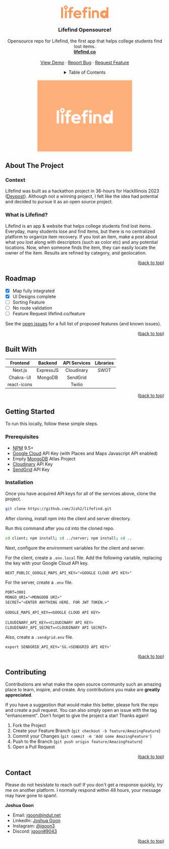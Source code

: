 <!-- Improved compatibility of back to top link: See: https://github.com/Jish2/lifefind/pull/73 -->

<a name="readme-top"></a>

<!-- [![Contributors][contributors-shield]][contributors-url]
[![Forks][forks-shield]][forks-url]
[![Stargazers][stars-shield]][stars-url]
[![Issues][issues-shield]][issues-url]
[![MIT License][license-shield]][license-url]
[![LinkedIn][linkedin-shield]][linkedin-url] -->

<!-- PROJECT LOGO -->
<br />
<div align="center">
  <a href="https://github.com/Jish2/lifefind">
    <img src="client/public/favicons/lifefind.svg" alt="Logo" width="150">
  </a>

  <h3 align="center">Lifefind Opensource!</h3>

  <p align="center">
Opensource repo for Lifefind, the first app that helps college students find lost items.
    <br />
    <a href="https://lifefind.co/"><strong>lifefind.co</strong></a>
    <br />
    <br />
    <!-- WEBSITE IS NOT DEPLOYED -->
    <a href="https://lifefind.co/">View Demo</a>
    ·
    <a href="https://github.com/Jish2/lifefind/issues">Report Bug</a>
    ·
    <!-- THIS WILL EVENTUALLY BE https://lifefind.co/feature -->
    <a href="https://github.com/Jish2/lifefind/issues">Request Feature</a>
  </p>
</div>

<!-- TABLE OF CONTENTS -->
<div align="center">
    <details>
    <summary>Table of Contents</summary>
    <ul>
        <li>
        <a href="#about-the-project">About The Project</a>
        <ul>
            <li><a href="#built-with">Built With</a></li>
        </ul>
        </li>
        <li>
        <a href="#getting-started">Getting Started</a>
        <ul>
            <li><a href="#prerequisites">Prerequisites</a></li>
            <li><a href="#installation">Installation</a></li>
        </ul>
        </li>
        <li><a href="#usage">Usage</a></li>
        <li><a href="#roadmap">Roadmap</a></li>
        <li><a href="#contributing">Contributing</a></li>
        <li><a href="#license">License</a></li>
        <li><a href="#contact">Contact</a></li>
        <li><a href="#acknowledgments">Acknowledgments</a></li>
    </ul>
    </details>
</div>

<br>

<!-- ABOUT THE PROJECT -->

<!-- [![Product Name Screen Shot][product-screenshot]](https://example.com) -->
<div align="center">
    <img src="client/public/favicons/thumbnail.png" alt="Logo" width="300" height="225">
</div>

## About The Project

### Context

Lifefind was built as a hackathon project in 36-hours for HackIllinois 2023 ([Devpost](https://devpost.com/software/lifefind)). Although not a winning project, I felt like the idea had potential and decided to pursue it as an open source project.

### What is Lifefind?

Lifefind is an app & website that helps college students find lost items. Everyday, many students lose and find items, but there is no centralized platform to organize item recovery. If you lost an item, make a post about what you lost along with descriptors (such as color etc) and any potential locations. Now, when someone finds the item, they can easily locate the owner of the item. Results are refined by category, and geolocation.

<p align="right">(<a href="#readme-top">back to top</a>)</p>

<!-- ROADMAP -->

## Roadmap

-   [x] Map fully integrated
-   [x] UI Designs complete
-   [ ] Sorting Feature
-   [ ] No route validation
-   [ ] Feature Request lifefind.co/feature

See the [open issues](https://github.com/Jish2/lifefind/issues) for a full list of proposed features (and known issues).

<p align="right">(<a href="#readme-top">back to top</a>)</p>

## Built With

| **Frontend** | **Backend** | **API Services** | **Libraries** |
| :----------: | :---------: | :--------------: | :-----------: |
|   Next.js    |  ExpressJS  |    Cloudinary    |     SWOT      |
|  Chakra-UI   |   MongoDB   |     SendGrid     |               |
| react-icons  |             |      Twilio      |               |

<p align="right">(<a href="#readme-top">back to top</a>)</p>

<!-- GETTING STARTED -->

## Getting Started

To run this locally, follow these simple steps.

### Prerequisites

-   [NPM](https://www.npmjs.com/) 9.5+
-   [Google Cloud](https://console.cloud.google.com/welcome) API Key (with Places and Maps Javascript API enabled)
-   Empty [MongoDB](https://www.mongodb.com/atlas) Atlas Project
-   [Cloudinary](https://cloudinary.com/) API Key
-   [SendGrid](https://sendgrid.com/) API Key

### Installation

Once you have acquired API keys for all of the services above, clone the project.

```bash
git clone https://github.com/Jish2/lifefind.git
```

After cloning, install npm into the client and server directory.

Run this command after you cd into the cloned repo.

```bash
cd client; npm install; cd ../server; npm install; cd ..
```

Next, configure the environment variables for the client and server.

For the client, create a `.env.local` file. Add the following variable, replacing the key with your Google Cloud API key.

```env
NEXT_PUBLIC_GOOGLE_MAPS_API_KEY="<GOOGLE CLOUD API KEY>"
```

For the server, create a `.env` file.

```env
PORT=3001
MONGO_URI="<MONGODB URI>"
SECRET="<ENTER ANYTHING HERE. FOR JWT TOKEN.>"

GOOGLE_MAPS_API_KEY=<GOOGLE CLOUD API KEY>

CLOUDINARY_API_KEY=<CLOUDINARY API KEY>
CLOUDINARY_API_SECRET=<CLOUDINARY API SECRET>
```

Also, create a `.sendgrid.env` file.

```
export SENDGRID_API_KEY='SG.<SENDGRID API KEY>'
```

<p align="right">(<a href="#readme-top">back to top</a>)</p>

<!-- CONTRIBUTING -->

## Contributing

Contributions are what make the open source community such an amazing place to learn, inspire, and create. Any contributions you make are **greatly appreciated**.

If you have a suggestion that would make this better, please fork the repo and create a pull request. You can also simply open an issue with the tag "enhancement".
Don't forget to give the project a star! Thanks again!

1. Fork the Project
2. Create your Feature Branch (`git checkout -b feature/AmazingFeature`)
3. Commit your Changes (`git commit -m 'Add some AmazingFeature'`)
4. Push to the Branch (`git push origin feature/AmazingFeature`)
5. Open a Pull Request

<p align="right">(<a href="#readme-top">back to top</a>)</p>

<!-- CONTACT -->

## Contact

Please do not hesistate to reach out! If you don't get a response quickly, try me on another platform. I normally respond within 48 hours, your message may have gone to spam!.

**Joshua Goon**

-   Email: [jgoon@indut.net](mailto:jgoon@indut.net)
-   LinkedIn: [Joshua Goon](https://linkedin.com/in/jgoon)
-   Instagram: [@jgoon3](https://instagram.com/jgoon3)
-   Discord: [jgoon#9043](https://discord.com)

<p align="right">(<a href="#readme-top">back to top</a>)</p>

<!-- MARKDOWN LINKS & IMAGES -->
<!-- https://www.markdownguide.org/basic-syntax/#reference-style-links -->

[contributors-shield]: https://img.shields.io/github/contributors/Jish2/lifefind.svg?style=for-the-badge
[contributors-url]: https://github.com/Jish2/lifefind/graphs/contributors
[forks-shield]: https://img.shields.io/github/forks/Jish2/lifefind.svg?style=for-the-badge
[forks-url]: https://github.com/Jish2/lifefind/network/members
[stars-shield]: https://img.shields.io/github/stars/Jish2/lifefind.svg?style=for-the-badge
[stars-url]: https://github.com/Jish2/lifefind/stargazers
[issues-shield]: https://img.shields.io/github/issues/Jish2/lifefind.svg?style=for-the-badge
[issues-url]: https://github.com/Jish2/lifefind/issues
[license-shield]: https://img.shields.io/github/license/Jish2/lifefind.svg?style=for-the-badge
[license-url]: https://github.com/Jish2/lifefind/blob/master/LICENSE.txt
[linkedin-shield]: https://img.shields.io/badge/-LinkedIn-black.svg?style=for-the-badge&logo=linkedin&colorB=555
[linkedin-url]: https://linkedin.com/in/jgoon
[product-screenshot]: client/public/favicons/thumbnail.png
[next.js]: https://img.shields.io/badge/next.js-000000?style=for-the-badge&logo=nextdotjs&logoColor=white
[next-url]: https://nextjs.org/
[react.js]: https://img.shields.io/badge/React-20232A?style=for-the-badge&logo=react&logoColor=61DAFB
[react-url]: https://reactjs.org/
[vue.js]: https://img.shields.io/badge/Vue.js-35495E?style=for-the-badge&logo=vuedotjs&logoColor=4FC08D
[vue-url]: https://vuejs.org/
[angular.io]: https://img.shields.io/badge/Angular-DD0031?style=for-the-badge&logo=angular&logoColor=white
[angular-url]: https://angular.io/
[svelte.dev]: https://img.shields.io/badge/Svelte-4A4A55?style=for-the-badge&logo=svelte&logoColor=FF3E00
[svelte-url]: https://svelte.dev/
[laravel.com]: https://img.shields.io/badge/Laravel-FF2D20?style=for-the-badge&logo=laravel&logoColor=white
[laravel-url]: https://laravel.com
[bootstrap.com]: https://img.shields.io/badge/Bootstrap-563D7C?style=for-the-badge&logo=bootstrap&logoColor=white
[bootstrap-url]: https://getbootstrap.com
[jquery.com]: https://img.shields.io/badge/jQuery-0769AD?style=for-the-badge&logo=jquery&logoColor=white
[jquery-url]: https://jquery.com
